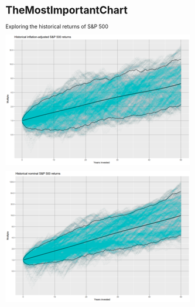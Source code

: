 # TheMostImportantChart
Exploring the historical returns of S&amp;P 500

![TheMostImportantChart](https://raw.githubusercontent.com/KaroRonty/TheMostImportantChart/master/TheMostImportantChart.PNG)

![TheSecondMostImportantChart](https://github.com/KaroRonty/TheMostImportantChart/blob/master/TheSecondMostImportantChart.PNG?raw=true)

